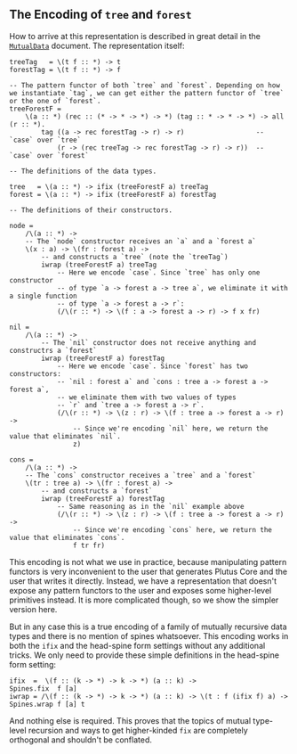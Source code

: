 ## The Encoding of `tree` and `forest`

How to arrive at this representation is described in great detail in the [`MutualData`](../mutual-type-level-recursion/MutualData.agda) document. The representation itself:

```
treeTag   = \(t f :: *) -> t
forestTag = \(t f :: *) -> f

-- The pattern functor of both `tree` and `forest`. Depending on how we instantiate `tag`, we can get either the pattern functor of `tree` or the one of `forest`.
treeForestF =
    \(a :: *) (rec :: (* -> * -> *) -> *) (tag :: * -> * -> *) -> all (r :: *).
        tag ((a -> rec forestTag -> r) -> r)                  -- `case` over `tree`
            (r -> (rec treeTag -> rec forestTag -> r) -> r))  -- `case` over `forest`

-- The definitions of the data types.

tree   = \(a :: *) -> ifix (treeForestF a) treeTag
forest = \(a :: *) -> ifix (treeForestF a) forestTag

-- The definitions of their constructors.

node =
    /\(a :: *) ->
    -- The `node` constructor receives an `a` and a `forest a`
    \(x : a) -> \(fr : forest a) ->
        -- and constructs a `tree` (note the `treeTag`)
        iwrap (treeForestF a) treeTag
            -- Here we encode `case`. Since `tree` has only one constructor
            -- of type `a -> forest a -> tree a`, we eliminate it with a single function
            -- of type `a -> forest a -> r`:
            (/\(r :: *) -> \(f : a -> forest a -> r) -> f x fr)

nil =
    /\(a :: *) ->
        -- The `nil` constructor does not receive anything and constructrs a `forest`
        iwrap (treeForestF a) forestTag
            -- Here we encode `case`. Since `forest` has two constructors:
            -- `nil : forest a` and `cons : tree a -> forest a -> forest a`,
            -- we eliminate them with two values of types
            -- `r` and `tree a -> forest a -> r`.
            (/\(r :: *) -> \(z : r) -> \(f : tree a -> forest a -> r) ->
                -- Since we're encoding `nil` here, we return the value that eliminates `nil`.
                z)

cons =
    /\(a :: *) ->
    -- The `cons` constructor receives a `tree` and a `forest`
    \(tr : tree a) -> \(fr : forest a) ->
        -- and constructs a `forest`
        iwrap (treeForestF a) forestTag
            -- Same reasoning as in the `nil` example above
            (/\(r :: *) -> \(z : r) -> \(f : tree a -> forest a -> r) ->
                -- Since we're encoding `cons` here, we return the value that eliminates `cons`.
                f tr fr)
```

This encoding is not what we use in practice, because manipulating pattern functors is very inconvenient to the user that generates Plutus Core and the user that writes it directly. Instead, we have a representation that doesn't expose any pattern functors to the user and exposes some higher-level primitives instead. It is more complicated though, so we show the simpler version here.

But in any case this is a true encoding of a family of mutually recursive data types and there is no mention of spines whatsoever. This encoding works in both the `ifix` and the head-spine form settings without any additional tricks. We only need to provide these simple definitions in the head-spine form setting:

```
ifix  =  \(f :: (k -> *) -> k -> *) (a :: k) ->                        Spines.fix  f [a]
iwrap = /\(f :: (k -> *) -> k -> *) (a :: k) -> \(t : f (ifix f) a) -> Spines.wrap f [a] t
```

And nothing else is required. This proves that the topics of mutual type-level recursion and ways to get higher-kinded `fix` are completely orthogonal and shouldn't be conflated.
